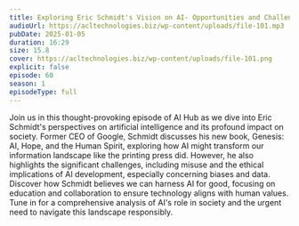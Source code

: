 ```yaml
---
title: Exploring Eric Schmidt's Vision on AI- Opportunities and Challenges 
audioUrl: https://acltechnologies.biz/wp-content/uploads/file-101.mp3
pubDate: 2025-01-05
duration: 16:29
size: 15.8
cover: https://acltechnologies.biz/wp-content/uploads/file-101.png
explicit: false
episode: 60
season: 1
episodeType: full
---
```

Join us in this thought-provoking episode of AI Hub as we dive into Eric Schmidt's perspectives on artificial intelligence and its profound impact on society. Former CEO of Google, Schmidt discusses his new book, Genesis: AI, Hope, and the Human Spirit, exploring how AI might transform our information landscape like the printing press did. However, he also highlights the significant challenges, including misuse and the ethical implications of AI development, especially concerning biases and data. Discover how Schmidt believes we can harness AI for good, focusing on education and collaboration to ensure technology aligns with human values. Tune in for a comprehensive analysis of AI's role in society and the urgent need to navigate this landscape responsibly.